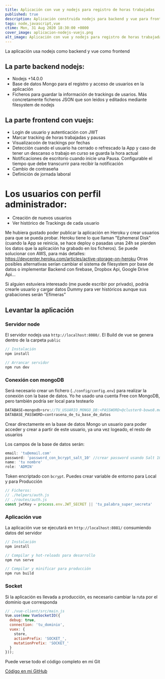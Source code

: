 ```yaml
---
title: Aplicación con vue y nodejs para registro de horas trabajadas 
published: true
description: Aplicación construida nodejs para backend y vue para frontend. Utilizando sockets, vuex, mongo, notificaciones de escritorio y autenticación con JWT
tags: node,javascript,vue
ctime: Mon, 31 Aug 2020 18:30:00 +0000
cover_image: aplicacion-nodejs-vuejs.png
alt_image: Aplicación con vue y nodejs para registro de horas trabajadas 
---
```


La aplicación usa nodejs como backend y vue como frontend

## La parte backend nodejs:

<ul class="list-bullets">
  <li>Nodejs +14.0.0</li>
  <li>Base de datos Mongo para el registro y acceso de usuarios en la aplicación</li>
  <li>Ficheros para guardar la información de trackings de usarios. Más concretamente ficheros JSON que son leidos y editados mediante filesystem de nodejs</li>
</ul>

## La parte frontend con vuejs:

<ul class="list-bullets">
  <li>Login de usuario y autenticación con JWT</li>
  <li>Marcar tracking de horas trabajadas y pausas</li>
  <li>Visualizacoón de trackings por fechas</li>
  <li>Detección cuando el usuario ha cerrado o refrescado la App y caso de tener un descanso o trabajo en curso se guarda la hora actual</li>
  <li>Notificaciones de escritorio cuando inicie una Pausa. Configurable el tiempo que debe transcurrir para recibir la notificación</li>
  <li>Cambio de contraseña</li>
  <li>Definición de jornada laboral</li>
</ul>

#  Los usuarios con perfil administrador:

<ul class="list-bullets">
  <li>Creación de nuevos usuarios</li>
  <li>Ver histórico de Trackings de cada usuario</li>
</ul>

Me hubiera gustado poder publicar la aplicación en Heroku y crear usuarios para que se pueda probar. Heroku tiene lo que llaman "Ephemeral Disk" (cuando la App se reinicia, se hace deploy o pasadas unas 24h se pierden los datos que la aplicación ha grabado en los ficheros). Se puede solucionar con AWS, para más detalles: https://devcenter.heroku.com/articles/active-storage-on-heroku
Otras posibles alternativas serían cambiar el sistema de filesystem por base de datos o implementar Backend con firebase, Dropbox Api, Google Drive Api...

Si alguien estuviera interesado (me puede escribir por privado), podría crearle usuario y cargar datos Dummy para ver históricos aunque sus grabaciones serán "Efímeras"

## Levantar la aplicación

### Servidor node

El servidor nodejs usa <code>http://localhost:8080/</code>. El Build de vue se genera dentro de la carpeta <code>public</code>

```javascript
// Instalación
npm install

// Arrancar servidor
npm run dev
```

### Conexión con mongoDB

Será necesario crear un fichero (<code>./config/config.env</code>) para realizar la conexión con la base de datos. Yo he usado una cuenta Free con MongoDB, pero también podría ser local para testearlo

```javascript
DATABASE=mongodb+srv://TU_USUARIO_MONGO_DB:<PASSWORD>@cluster0-bowo8.mongodb.net/NOMBRE_DE_TU_BASE_DE_DATOS?retryWrites=true
DATABASE_PASSWORD=contrasena_de_tu_base_de_datos
```

Crear directamente en la base de datos Mongo un usuario para poder acceder y crear a partir de este usuario, ya una vez logeado, el resto de usuarios

Los campos de la base de datos serán:

```javascript
email: 'tu@email.com'
password: 'password_con_bcrypt_salt_10' //crear password usando Salt 10: https://bcrypt-generator.com/ (aunque se puede editar posteriormente)
name: 'tu nombre'
role: 'ADMIN'
```

Token encriptado con <code>bcrypt</code>. Puedes crear variable de entorno para Local y para Producción

```javascript
// Ficheros:
// ./helpers/auth.js
// ./routes/auth.js
const jwtKey = process.env.JWT_SECRET || 'tu_palabra_super_secreta'
```

### Aplicación vue

La aplicación vue se ejecutará en <code>http://localhost:8081/</code> consumiendo datos del servidor

```javascript
// Instalación
npm install

// Compilar y hot-reloads para desarrollo
npm run serve

// Compilar y minificar para producción
npm run build
```

### Socket

Si la aplicación es llevada a producción, es necesario cambiar la ruta por el dominio que corresponda

```javascript
// ./vue-client/src/main.js
Vue.use(new VueSocketIO({
  debug: true,
  connection: 'tu_dominio',
  vuex: {
    store,
    actionPrefix: 'SOCKET_',
    mutationPrefix: 'SOCKET_'
  }
}));
```

Puede verse todo el código completo en mi Git

<a href="https://github.com/ivanalbizu/tracking-app" target="_blank" rel="noopener">Código en mi GitHub</a>